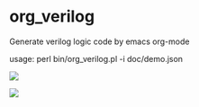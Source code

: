 # org_verilog
Generate verilog logic code by emacs org-mode

usage:
  perl bin/org_verilog.pl -i doc/demo.json
 

![](https://github.com/stephen0921/org_verilog/edit/master/image/org.PNG)

![](https://github.com/stephen0921/org_verilog/edit/master/image/verilog.PNG)
